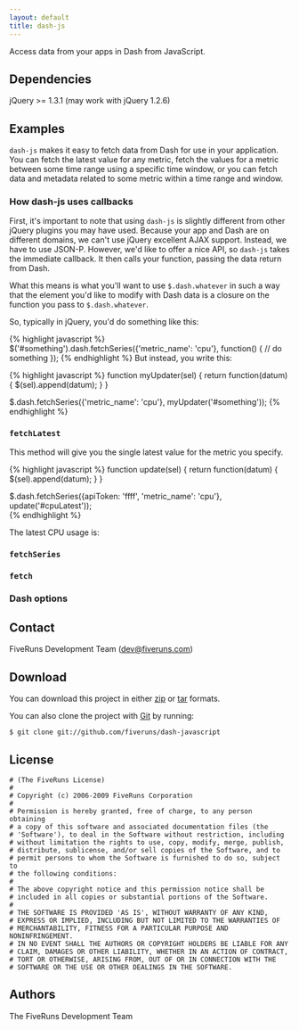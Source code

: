 ```yaml
---
layout: default
title: dash-js
---
```

      
<div class="description">
  Access data from your apps in Dash from JavaScript.
</div>

## Dependencies

jQuery &gt;= 1.3.1 (may work with jQuery 1.2.6)

## Examples

`dash-js` makes it easy to fetch data from Dash for use in your application. You can fetch the latest value for any metric, fetch the values for a metric between some time range using a specific time window, or you can fetch data and metadata related to some metric within a time range and window.

### How dash-js uses callbacks

First, it's important to note that using `dash-js` is slightly different from other jQuery plugins you may have used. Because your app and Dash are on different domains, we can't use jQuery excellent AJAX support. Instead, we have to use JSON-P. However, we'd like to offer a nice API, so `dash-js` takes the immediate callback. It then calls your function, passing the data return from Dash.

What this means is what you'll want to use `$.dash.whatever` in such a way that the element you'd like to modify with Dash data is a closure on the function you pass to `$.dash.whatever`.

So, typically in jQuery, you'd do something like this:

{% highlight javascript %}
$('#something').dash.fetchSeries({'metric_name': 'cpu'}, function() { // do something });
{% endhighlight %}
But instead, you write this:
  
{% highlight javascript %}
function myUpdater(sel) {
  return function(datum) {
    $(sel).append(datum);
  }
}

$.dash.fetchSeries({'metric_name': 'cpu'}, myUpdater('#something'));
{% endhighlight %}

### `fetchLatest`

This method will give you the single latest value for the metric you specify.

{% highlight javascript %}
function update(sel) {
  return function(datum) {
    $(sel).append(datum);
  }
}

$.dash.fetchSeries({apiToken: 'ffff', 'metric_name': 'cpu'}, update('#cpuLatest'));  
{% endhighlight %}

<div class="demo">
  The latest CPU usage is: <span id="cpuLatest"></span>
</div>
<script type="text/javascript" charset="utf-8">

function update(sel) {
  return function(datum) {
    $(sel).after("[" + datum + "]");
  };
}

$.dash.fetch({apiToken: 'ffff', 'metric_name': 'cpu'}, update('#cpuLatest'));  

</script>

### `fetchSeries`

### `fetch`

### Dash options

## Contact

FiveRuns Development Team (dev@fiveruns.com)

## Download

You can download this project in either <a href="http://github.com/fiveruns/dash-javascript/zipball/master">zip</a> or <a href="http://github.com/fiveruns/dash-javascript/tarball/master">tar</a> formats.

You can also clone the project with <a href="http://git-scm.com">Git</a> by running:

    $ git clone git://github.com/fiveruns/dash-javascript

## License

    # (The FiveRuns License)
    #
    # Copyright (c) 2006-2009 FiveRuns Corporation
    #
    # Permission is hereby granted, free of charge, to any person obtaining
    # a copy of this software and associated documentation files (the
    # 'Software'), to deal in the Software without restriction, including
    # without limitation the rights to use, copy, modify, merge, publish,
    # distribute, sublicense, and/or sell copies of the Software, and to
    # permit persons to whom the Software is furnished to do so, subject to
    # the following conditions:
    #
    # The above copyright notice and this permission notice shall be
    # included in all copies or substantial portions of the Software.
    #
    # THE SOFTWARE IS PROVIDED 'AS IS', WITHOUT WARRANTY OF ANY KIND,
    # EXPRESS OR IMPLIED, INCLUDING BUT NOT LIMITED TO THE WARRANTIES OF
    # MERCHANTABILITY, FITNESS FOR A PARTICULAR PURPOSE AND NONINFRINGEMENT.
    # IN NO EVENT SHALL THE AUTHORS OR COPYRIGHT HOLDERS BE LIABLE FOR ANY
    # CLAIM, DAMAGES OR OTHER LIABILITY, WHETHER IN AN ACTION OF CONTRACT,
    # TORT OR OTHERWISE, ARISING FROM, OUT OF OR IN CONNECTION WITH THE
    # SOFTWARE OR THE USE OR OTHER DEALINGS IN THE SOFTWARE.

## Authors

The FiveRuns Development Team
